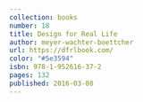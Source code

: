 ```yaml
---
collection: books
number: 18
title: Design for Real Life
author: meyer-wachter-boettcher
url: https://dfrlbook.com/
color: "#5e3594"
isbn: 978-1-952616-37-2
pages: 132
published: 2016-03-08
---
```

